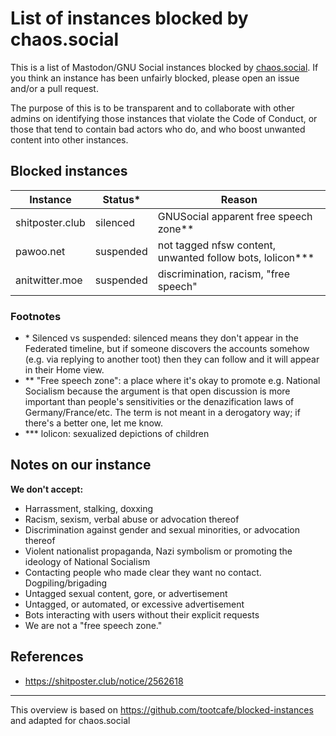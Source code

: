 List of instances blocked by chaos.social
=======

This is a list of Mastodon/GNU Social instances blocked by [chaos.social](https://tchaos.social). If you think an instance has been unfairly blocked, please open an issue and/or a pull request.

The purpose of this is to be transparent and to collaborate with other admins on identifying those instances that violate the Code of Conduct, or those that tend to contain bad actors who do, and who boost unwanted content into other instances.

Blocked instances
-------

| Instance | Status\* | Reason |
| ---- | ---- | ---- |
| shitposter.club | silenced | GNUSocial apparent free speech zone\*\* |
| pawoo.net | suspended | not tagged nfsw content, unwanted follow bots, lolicon\*\*\* |
| anitwitter.moe | suspended | discrimination, racism, "free speech" |

### Footnotes

- \* Silenced vs suspended: silenced means they don't appear in the Federated timeline, but if someone discovers the accounts somehow (e.g. via replying to another toot) then they can follow and it will appear in their Home view.
- \*\* "Free speech zone": a place where it's okay to promote e.g. National Socialism because the argument is that open discussion is more important than people's sensitivities or the denazification laws of Germany/France/etc. The term is not meant in a derogatory way; if there's a better one, let me know.
- \*\*\* lolicon: sexualized depictions of children

Notes on our instance
-----

**We don't accept:**
- Harrassment, stalking, doxxing
- Racism, sexism, verbal abuse or advocation thereof
- Discrimination against gender and sexual minorities, or advocation thereof
- Violent nationalist propaganda, Nazi symbolism or promoting the ideology of National Socialism
- Contacting people who made clear they want no contact. Dogpiling/brigading
- Untagged sexual content, gore, or advertisement
- Untagged, or automated, or excessive advertisement
- Bots interacting with users without their explicit requests
- We are not a "free speech zone."


References
-----

- https://shitposter.club/notice/2562618

-----
This overview is based on https://github.com/tootcafe/blocked-instances and adapted for chaos.social
